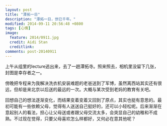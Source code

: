 ```yaml
---
layout: post
title: "潭拓一日"
description: "潭拓一日，世已千年。"
modified: 2014-09-11 20:56:48 +0800
tags: [心情]
image:
  feature: 2014/0911.jpg
  credit: Aidi Stan
  creditlink: 
comments: post-20140911
---
```


上午从组里的lecture逃出来，去了一趟潭拓寺。照来照去，相机里没留下几张，封图是幸存者之一。

傍晚把专程来为我解决洗衣机安装难题的老爸送到了军博，虽然离西站其实还有很远，但却是来北京以后送的最远的一次。大概与某次受到老妈的教育有关吧。

回想自己的想法逐渐变化，而结果变着变着又回到了原点，其实也挺有意思的。最初可能有一些依赖父母，觉得有人送送自己挺好的，还可以小轻松呢。后来渐渐在意起别人的看法，担心让父母送或者跟父母交流太多，会突显自己的幼稚和不成熟。不过现在觉得，只要父母喜欢怎么样都好，又何必在意其他呢？
